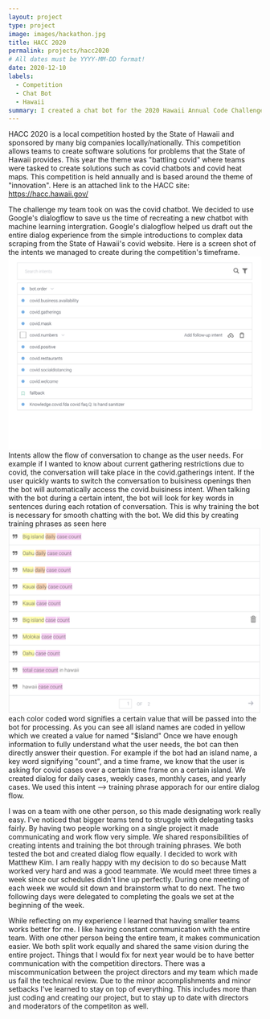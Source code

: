 ```yaml
---
layout: project
type: project
image: images/hackathon.jpg
title: HACC 2020
permalink: projects/hacc2020
# All dates must be YYYY-MM-DD format!
date: 2020-12-10
labels:
  - Competition
  - Chat Bot
  - Hawaii
summary: I created a chat bot for the 2020 Hawaii Annual Code Challenge
---
```

 
HACC 2020 is a local competition hosted by the State of Hawaii and sponsored by many big companies locally/nationally. This competition allows teams to create software solutions for problems that the State of Hawaii provides. This year the theme was "battling covid" where teams were tasked to create solutions such as covid chatbots and covid heat maps. This competition is held annually and is based around the theme of "innovation". 
Here is an attached link to the HACC site: https://hacc.hawaii.gov/

The challenge my team took on was the covid chatbot. We decided to use Google's dialogflow to save us the time of recreating a new chatbot with machine learning intergration. Google's dialogflow helped us draft out the entire dialog experience from the simple introductions to complex data scraping from the State of Hawaii's covid website. Here is a screen shot of the intents we managed to create during the competition's timeframe. ![intents](/images/intents.png) 
Intents allow the flow of conversation to change as the user needs. For example if I wanted to know about current gathering restrictions due to covid, the conversation will take place in the covid.gatherings intent. If the user quickly wants to switch the conversation to buisiness openings then the bot will automatically access the covid.buisiness intent. When talking with the bot during a certain intent, the bot will look for key words in sentences during each rotation of conversation. This is why training the bot is necessary for smooth chatting with the bot. We did this by creating training phrases as seen here ![train](/images/building.png) 
each color coded word signifies a certain value that will be passed into the bot for processing. As you can see all island names are coded in yellow which we created a value for named "$island" Once we have enough information to fully understand what the user needs, the bot can then directly answer their question. For example if the bot had an island name, a key word signifying "count", and a time frame, we know that the user is asking for covid cases over a certain time frame on a certain island. We created dialog for daily cases, weekly cases, monthly cases, and yearly cases.
We used this intent --> training phrase apporach for our entire dialog flow. 

I was on a team with one other person, so this made designating work really easy. I've noticed that bigger teams tend to struggle with delegating tasks fairly. By having two people working on a single project it made communicating and work flow very simple. We shared responsibilities of creating intents and training the bot through training phrases. We both tested the bot and created dialog flow equally. I decided to work with Matthew Kim. I am really happy with my decision to do so because Matt worked very hard and was a good teammate. We would meet three times a week since our schedules didn't line up perfectly. During one meeting of each week we would sit down and brainstorm what to do next. The two following days were delegated to completing the goals we set at the beginning of the week.

While reflecting on my experience I learned that having smaller teams works better for me. I like having constant communication with the entire team. With one other person being the entire team, it makes communication easier. We both split work equally and shared the same vision during the entire project. Things that I would fix for next year would be to have better communication with the competition directors. There was a miscommunication between the project directors and my team which made us fail the technical review. Due to the minor accomplishments and minor setbacks I've learned to stay on top of everything. This includes more than just coding and creating our project, but to stay up to date with directors and moderators of the competiton as well. 


